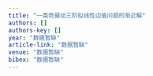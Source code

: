 ```yaml
---
title: "一类奇摄动三阶拟线性边值问题的渐近解"
authors: []
authors-key: []
year: "数据暂缺"
article-link: "数据暂缺"
venue: "数据暂缺"
bibex: "数据暂缺"
---
```

